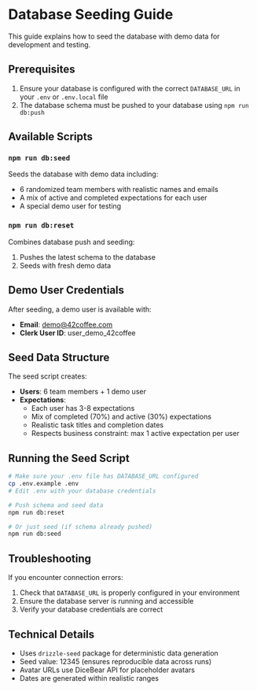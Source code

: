# Database Seeding Guide

This guide explains how to seed the database with demo data for development and testing.

## Prerequisites

1. Ensure your database is configured with the correct `DATABASE_URL` in your `.env` or `.env.local` file
2. The database schema must be pushed to your database using `npm run db:push`

## Available Scripts

### `npm run db:seed`
Seeds the database with demo data including:
- 6 randomized team members with realistic names and emails
- A mix of active and completed expectations for each user
- A special demo user for testing

### `npm run db:reset`
Combines database push and seeding:
1. Pushes the latest schema to the database
2. Seeds with fresh demo data

## Demo User Credentials

After seeding, a demo user is available with:
- **Email**: demo@42coffee.com
- **Clerk User ID**: user_demo_42coffee

## Seed Data Structure

The seed script creates:
- **Users**: 6 team members + 1 demo user
- **Expectations**: 
  - Each user has 3-8 expectations
  - Mix of completed (70%) and active (30%) expectations
  - Realistic task titles and completion dates
  - Respects business constraint: max 1 active expectation per user

## Running the Seed Script

```bash
# Make sure your .env file has DATABASE_URL configured
cp .env.example .env
# Edit .env with your database credentials

# Push schema and seed data
npm run db:reset

# Or just seed (if schema already pushed)
npm run db:seed
```

## Troubleshooting

If you encounter connection errors:
1. Check that `DATABASE_URL` is properly configured in your environment
2. Ensure the database server is running and accessible
3. Verify your database credentials are correct

## Technical Details

- Uses `drizzle-seed` package for deterministic data generation
- Seed value: 12345 (ensures reproducible data across runs)
- Avatar URLs use DiceBear API for placeholder avatars
- Dates are generated within realistic ranges